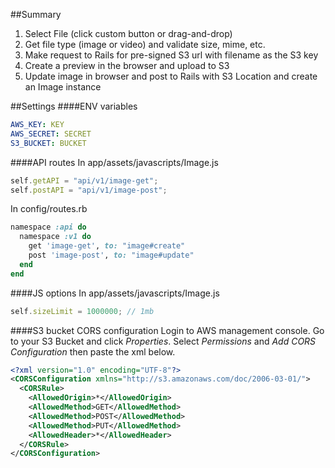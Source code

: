 ##Summary
1. Select File (click custom button or drag-and-drop)
2. Get file type (image or video) and validate size, mime, etc.
3. Make request to Rails for pre-signed S3 url with filename as the S3 key
4. Create a preview in the browser and upload to S3
5. Update image in browser and post to Rails with S3 Location and create an Image instance

##Settings
####ENV variables
```yaml
AWS_KEY: KEY
AWS_SECRET: SECRET
S3_BUCKET: BUCKET
```

####API routes
In app/assets/javascripts/Image.js
```js
self.getAPI = "api/v1/image-get";
self.postAPI = "api/v1/image-post";
```
In config/routes.rb
```ruby
namespace :api do
  namespace :v1 do
    get 'image-get', to: "image#create"
    post 'image-post', to: "image#update"
  end
end
```

####JS options
In app/assets/javascripts/Image.js
```js
self.sizeLimit = 1000000; // 1mb
```

####S3 bucket CORS configuration
Login to AWS management console. Go to your S3 Bucket and click *Properties*. Select *Permissions* and  *Add CORS Configuration* then paste the xml below.
```xml
<?xml version="1.0" encoding="UTF-8"?>
<CORSConfiguration xmlns="http://s3.amazonaws.com/doc/2006-03-01/">
  <CORSRule>
    <AllowedOrigin>*</AllowedOrigin>
    <AllowedMethod>GET</AllowedMethod>
    <AllowedMethod>POST</AllowedMethod>
    <AllowedMethod>PUT</AllowedMethod>
    <AllowedHeader>*</AllowedHeader>
  </CORSRule>
</CORSConfiguration>
```

